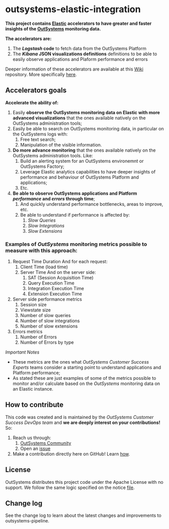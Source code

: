 # outsystems-elastic-integration

**This project contains [Elastic](https://elastic.co/) accelerators to have greater and faster insights of the [OutSystems](https://www.outsystems.com/) monitoring data.**

**The accelerators are:**
1. The **_Logstash_ code** to fetch data from the OutSystems Platform
2. The **_Kibana_ JSON visualizations definitions** definitions to be able to easily observe applications and Plaform performance and errors

Deeper information of these accelerators are available at this [Wiki](https://github.com/OutSystems/outsystems-elastic-integration/wiki) repository. More specifically [here](https://github.com/OutSystems/outsystems-elastic-integration/wiki/Elastic-Accelerators-Information).

## Accelerators goals
**Accelerate the ability of:**
1. Easily **observe the OutSystems monitoring data on Elastic with more advanced visualizations** that the ones available natively on the OutSystems administration tools;
2. Easily be able to search on OutSystems monitoring data, in particular on the OutSystems logs with:
    1. Free text search;
    2. Manipulation of the visible information. 
3. **Do more advance monitoring** that the ones available natively on the OutSystems administration tools. Like:
    1. Build an alerting system for an OutSystems environemnt or OutSystems Factory;
    2. Leverage Elastic analytics capabilities to have deeper insights of performance and behaviour of OutSystems Platform and applications;
    3. Etc.
3. **Be able to observe OutSystems applications and Platform _performance_ and _errors_ through time**;
    1. And quickly understand performance bottlenecks, areas to improve, etc.
    2. Be able to understand if performance is affected by:
        1. _Slow Queries_
        2. _Slow Integrations_
        3. _Slow Extensions_ 


### Examples of **_OutSystems_ monitoring metrics** possible to measure with this approach:
1. Request Time Duration
    And for each request:
    1. Client Time (load time)
    2. Server Time
    And on the server side:
        1. SAT (Session Acquisition Time)
        2. Query Execution Time
        3. Integration Execution Time
        2. Extension Execution Time
2. Server side performance metrics
    1. Session size
    2. Viewstate size
    3. Number of slow queries
    4. Number of slow integrations
    5. Number of slow extensions
3. Errors metrics
    1. Number of Errors
    2. Number of Errors by type 

*Important Notes*
- These metrics are the ones what *OutSystems Customer Success Experts* teams consider a starting point to understand applications and Platform performance; 
- As stated these are just examples of some of the metrics possible to monitor and/or calculate based on the *OutSystems* monitoring data on an Elastic instance. 


## How to contribute
This code was created and is maintained by the *OutSystems Customer Success DevOps team* and **we are deeply interest on your contributions!**
So:
1. Reach us through:
    1. [OutSystems Community](https://www.outsystems.com/community/)
    2. Open an [issue](https://github.com/OutSystems/outsystems-elastic-integration/issues)
2. Make a contribution directly here on GitHub! Learn [how](https://kbroman.org/github_tutorial/pages/fork.html).


## License
OutSystems distributes this project code under the Apache License with no support. We follow the same logic specified on the notice [file](https://github.com/OutSystems/outsystems-pipeline/blob/master/NOTICE.md).


## Change log
See the change log to learn about the latest changes and improvements to outsystems-pipeline.